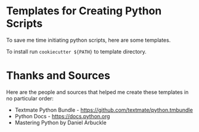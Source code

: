 # Templates for Creating Python Scripts

To save me time initiating python scripts, here are some templates.

To install run `cookiecutter ${PATH}` to template directory.


# Thanks and Sources

Here are the people and sources that helped me create these templates in
no particular order:

* Textmate Python Bundle - https://github.com/textmate/python.tmbundle
* Python Docs - https://docs.python.org
* Mastering Python by Daniel Arbuckle
